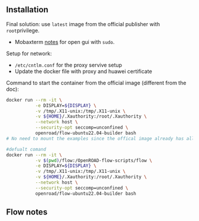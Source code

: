 ## Installation
Final solution: use `latest` image from the official publisher with `root`privilege.

+ Mobaxterm [notes](https://blog.mobatek.net/post/how-to-keep-X11-display-after-su-or-sudo/) for open gui with `sudo`.

Setup for network:
+ `/etc/cntlm.conf` for the proxy servive setup
+ Update the docker file with proxy and huawei certificate

Command to start the container from the official image (different from the doc):
```bash
docker run --rm -it \
           -e DISPLAY=${DISPLAY} \
           -v /tmp/.X11-unix:/tmp/.X11-unix \
           -v ${HOME}/.Xauthority:/root/.Xauthority \
           --network host \
           --security-opt seccomp=unconfined \
           openroad/flow-ubuntu22.04-builder bash
# No need to mount the examples since the offical image already has all sources

#defualt comand
docker run --rm -it \
		   -v $(pwd)/flow:/OpenROAD-flow-scripts/flow \
           -e DISPLAY=${DISPLAY} \
           -v /tmp/.X11-unix:/tmp/.X11-unix \
           -v ${HOME}/.Xauthority:/root/.Xauthority \
           --network host \
           --security-opt seccomp=unconfined \
           openroad/flow-ubuntu22.04-builder bash
```

## Flow notes 
<!--stackedit_data:
eyJoaXN0b3J5IjpbLTE3NjU3ODkxODIsLTEyNTQwNzIzNjQsLT
ExMzg2MDgzMDIsMTQ3NDQ5NjQ1OCw5MzgxOTg2NjgsLTEzNDc0
NjU5NTUsMTY5MjkxOTY5Nl19
-->
